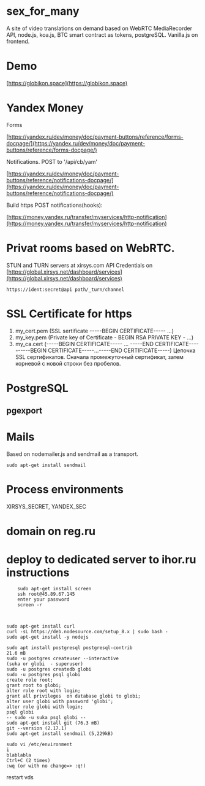 # sex_for_many
A site of video translations on demand based on WebRTC MediaRecorder API, node.js, koa.js, BTC smart contract as tokens, postgreSQL.
Vanilla.js on frontend.

# Demo

[https://globikon.space](https://globikon.space)

# Yandex Money

Forms

[https://yandex.ru/dev/money/doc/payment-buttons/reference/forms-docpage/](https://yandex.ru/dev/money/doc/payment-buttons/reference/forms-docpage/)

Notifications. POST to '/api/cb/yam'

[https://yandex.ru/dev/money/doc/payment-buttons/reference/notifications-docpage/](https://yandex.ru/dev/money/doc/payment-buttons/reference/notifications-docpage/)

 Build https POST notifications(hooks):
 
[https://money.yandex.ru/transfer/myservices/http-notification](https://money.yandex.ru/transfer/myservices/http-notification)

# Privat rooms based on WebRTC.

STUN and TURN servers at xirsys.com
API Credentials on [https://global.xirsys.net/dashboard/services](https://global.xirsys.net/dashboard/services) 

``` https://ident:secret@api path/_turn/channel ```

# SSL Certificate for https

1. my_cert.pem (SSL sertificate -----BEGIN CERTIFICATE----- ...)
2. my_key.pem (Private key of Certificate - BEGIN RSA PRIVATE KEY - ...)
3. my_ca.cert (-----BEGIN CERTIFICATE----- ... -----END CERTIFICATE----------BEGIN CERTIFICATE-----...-----END CERTIFICATE-----)
 Цепочка SSL сертификатов. Сначала промежуточный сертификат, затем корневой с новой строки без пробелов.

# PostgreSQL

## pgexport

# Mails

Based on nodemailer.js and sendmail as a transport.

``` sudo apt-get install sendmail ```

# Process environments

XIRSYS_SECRET, YANDEX_SEC

# domain on reg.ru

# deploy to dedicated server to ihor.ru instructions

``` 
    sudo apt-get install screen 
    ssh root@45.89.67.145 
    enter your password
    screen -r 
    
```

```

sudo apt-get install curl
curl -sL https://deb.nodesource.com/setup_8.x | sudo bash -
sudo apt-get install -y nodejs

sudo apt install postgresql postgresql-contrib
21.6 mB
sudo -u postgres createuser --interactive
(suka or globi  - superuser)
sudo -u postgres createdb globi
sudo -u postgres psql globi
create role root;
grant root to globi;
alter role root with login;
grant all privileges  on database globi to globi;
alter user globi with password 'globi';
alter role globi with login;
psql globi
-- sudo -u suka psql globi --
sudo apt-get install git (76.3 mB)
git --version (2.17.1)
sudo apt-get install sendmail (5,229kB)

```

```
sudo vi /etc/environment
i
blablabla
Ctrl+C (2 times)
:wq (or with no change=> :q!)

```
restart vds

